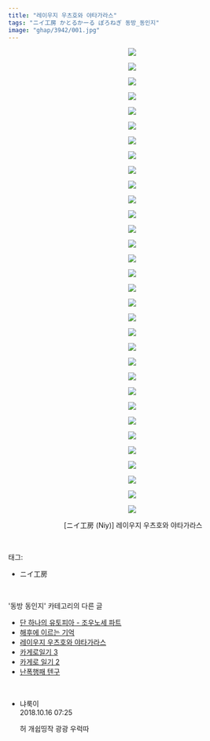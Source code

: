 ```yaml
---
title: "레이우지 우츠호와 야타가라스"
tags: "ニイ工房 かとるかーる ぽろねぎ 동방_동인지"
image: "ghap/3942/001.jpg"
---
```

<div class="article">
<p style="text-align: center; clear: none; float: none;"><img src="{{ site.nasurl }}/ghap/3942/001.jpg"/></p>
<p style="text-align: center; clear: none; float: none;"><img src="{{ site.nasurl }}/ghap/3942/002.jpg"/></p>
<p style="text-align: center; clear: none; float: none;"><img src="{{ site.nasurl }}/ghap/3942/003.jpg"/></p>
<p style="text-align: center; clear: none; float: none;"><img src="{{ site.nasurl }}/ghap/3942/004.jpg"/></p>
<p style="text-align: center; clear: none; float: none;"><img src="{{ site.nasurl }}/ghap/3942/005.jpg"/></p>
<p style="text-align: center; clear: none; float: none;"><img src="{{ site.nasurl }}/ghap/3942/006.jpg"/></p>
<p style="text-align: center; clear: none; float: none;"><img src="{{ site.nasurl }}/ghap/3942/007.jpg"/></p>
<p style="text-align: center; clear: none; float: none;"><img src="{{ site.nasurl }}/ghap/3942/008.jpg"/></p>
<p style="text-align: center; clear: none; float: none;"><img src="{{ site.nasurl }}/ghap/3942/009.jpg"/></p>
<p style="text-align: center; clear: none; float: none;"><img src="{{ site.nasurl }}/ghap/3942/010.jpg"/></p>
<p style="text-align: center; clear: none; float: none;"><img src="{{ site.nasurl }}/ghap/3942/011.jpg"/></p>
<p style="text-align: center; clear: none; float: none;"><img src="{{ site.nasurl }}/ghap/3942/012.jpg"/></p>
<p style="text-align: center; clear: none; float: none;"><img src="{{ site.nasurl }}/ghap/3942/013.jpg"/></p>
<p style="text-align: center; clear: none; float: none;"><img src="{{ site.nasurl }}/ghap/3942/014.jpg"/></p>
<p style="text-align: center; clear: none; float: none;"><img src="{{ site.nasurl }}/ghap/3942/015.jpg"/></p>
<p style="text-align: center; clear: none; float: none;"><img src="{{ site.nasurl }}/ghap/3942/016.jpg"/></p>
<p style="text-align: center; clear: none; float: none;"><img src="{{ site.nasurl }}/ghap/3942/017.jpg"/></p>
<p style="text-align: center; clear: none; float: none;"><img src="{{ site.nasurl }}/ghap/3942/018.jpg"/></p>
<p style="text-align: center; clear: none; float: none;"><img src="{{ site.nasurl }}/ghap/3942/019.jpg"/></p>
<p style="text-align: center; clear: none; float: none;"><img src="{{ site.nasurl }}/ghap/3942/020.jpg"/></p>
<p style="text-align: center; clear: none; float: none;"><img src="{{ site.nasurl }}/ghap/3942/021.jpg"/></p>
<p style="text-align: center; clear: none; float: none;"><img src="{{ site.nasurl }}/ghap/3942/022.jpg"/></p>
<p style="text-align: center; clear: none; float: none;"><img src="{{ site.nasurl }}/ghap/3942/023.jpg"/></p>
<p style="text-align: center; clear: none; float: none;"><img src="{{ site.nasurl }}/ghap/3942/024.jpg"/></p>
<p style="text-align: center; clear: none; float: none;"><img src="{{ site.nasurl }}/ghap/3942/025.jpg"/></p>
<p style="text-align: center; clear: none; float: none;"><img src="{{ site.nasurl }}/ghap/3942/026.jpg"/></p>
<p style="text-align: center; clear: none; float: none;"><img src="{{ site.nasurl }}/ghap/3942/027.jpg"/></p>
<p style="text-align: center; clear: none; float: none;"><img src="{{ site.nasurl }}/ghap/3942/028.jpg"/></p>
<p style="text-align: center; clear: none; float: none;"><img src="{{ site.nasurl }}/ghap/3942/029.jpg"/></p>
<p style="text-align: center; clear: none; float: none;"><img src="{{ site.nasurl }}/ghap/3942/030.jpg"/></p>
<p style="text-align: center; clear: none; float: none;"><img src="{{ site.nasurl }}/ghap/3942/031.jpg"/></p>
<p style="text-align: center; clear: none; float: none;"><img src="{{ site.nasurl }}/ghap/3942/032.jpg"/></p>
<p style="text-align: center; clear: none; float: none;"> [ニイ工房 (Niy)] 레이우지 우츠호와 야타가라스</p>
</div><br/>
<div class="tagTrail">
<p>태그: </p>
<ul>
<li>ニイ工房</li>
</ul>
</div><br/>
<div class="another">
<p>'동방 동인지' 카테고리의 다른 글</p>
<ul>
<li><a href="/2017-11-07-ghap_3944">단 하나의 유토피아 - 조우노세 파트</a></li>
<li><a href="/2017-11-06-ghap_3943">해후에 이르는 기억</a></li>
<li><a href="/2017-11-06-ghap_3942">레이우지 우츠호와 야타가라스</a></li>
<li><a href="/2017-11-06-ghap_3941">카게로일기 3</a></li>
<li><a href="/2017-11-06-ghap_3940">카게로 일기 2</a></li>
<li><a href="/2017-10-30-ghap_3936">난폭행패 텐구</a></li>
</ul>
</div><br/>
<div class="cb_module cb_fluid">
<div class="cb_wrt cb_profile">
<div class="comment">
<ul>
<li class="cb_thumb_off" id="comment15356166">
<div class="cb_comment_area">
<div class="cb_info_area">
<div class="cb_section">
<span class="cb_nick_name">냐룩이</span>
</div>
<div class="cb_section">
<span class="cb_date">2018.10.16 07:25 </span>
</div>
</div>
<div class="cb_dsc_comment">
<p class="cb_dsc">
											허 개쉽띵작 광광 우럭따
										</p>
</div>
</div></li>
</ul>
</div>
</div><!-- commentList close -->
</div><br/>

